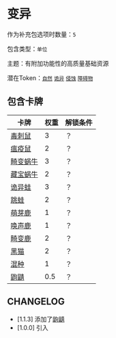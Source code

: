 # 变异

作为补充包选项时数量：`5`

包含类型：`单位`

主题：有附加功能性的高质量基础资源

潜在Token：[`自然`](自然.md) [`诡异`](诡异.md) [`侵蚀`](侵蚀.md) [`障碍物`](障碍物.md)

## 包含卡牌

卡牌 | 权重 | 解锁条件
--- | --- | ---
[毒刺鼠](../卡牌/毒刺鼠.md) | 3 | ？
[瘟疫鼠](../卡牌/瘟疫鼠.md) | 2 | ？
[畸变蜗牛](../卡牌/畸变蜗牛.md) | 3 | ？
[藏宝蜗牛](../卡牌/藏宝蜗牛.md) | 2 | ？
[诡异蛙](../卡牌/诡异蛙.md) | 3 | ？
[跳蛙](../卡牌/跳蛙.md) | 2 | ？
[萌芽鹿](../卡牌/萌芽鹿.md) | 1 | ？
[唤声鹿](../卡牌/唤声鹿.md) | 1 | ？
[畸变鹿](../卡牌/畸变鹿.md) | 2 | ？
[黑猫](../卡牌/黑猫.md) | 2 | ？
[混种](../卡牌/混种.md) | 1 | ？
[鼩鼱](../卡牌/鼩鼱.md) | 0.5 | ？

## CHANGELOG

- [1.1.3] 添加了[鼩鼱](../卡牌/鼩鼱.md)
- [1.0.0] 引入

